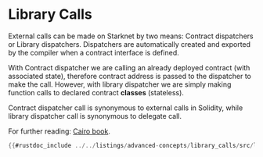 # Library Calls

External calls can be made on Starknet by two means: Contract dispatchers or Library dispatchers. Dispatchers are automatically created and exported by the compiler when a contract interface is defined.

With Contract dispatcher we are calling an already deployed contract (with associated state), therefore contract address is passed to the dispatcher to make the call. However, with library dispatcher we are simply making function calls to declared contract **classes** (stateless).

Contract dispatcher call is synonymous to external calls in Solidity, while library dispatcher call is synonymous to delegate call.

For further reading: [Cairo book](https://book.cairo-lang.org/ch15-02-contract-dispatchers-library-dispatchers-and-system-calls.html?highlight=library%20dispatchers#library-dispatcher).

```rust
{{#rustdoc_include ../../listings/advanced-concepts/library_calls/src/library_call.cairo:library_dispatcher}}
```

